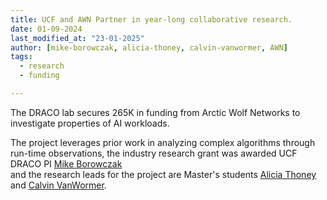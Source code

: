 ```yaml
---
title: UCF and AWN Partner in year-long collaborative research.
date: 01-09-2024
last_modified_at: "23-01-2025"
author: [mike-borowczak, alicia-thoney, calvin-vanwormer, AWN]
tags:
  - research
  - funding

---
```


<!-- excerpt start -->
The DRACO lab secures 265K in funding from Arctic Wolf Networks to investigate properties of AI workloads.
<!-- excerpt end -->

The project leverages prior work in analyzing complex algorithms through run-time observations, the industry research grant was awarded UCF DRACO PI [Mike Borowczak](/members/mike-borowczak.html)  
and  the research leads for the project are Master's students [Alicia Thoney](/members/alicia-thoney.html) and [Calvin VanWormer](/members/calvin-vanwormer.html).
